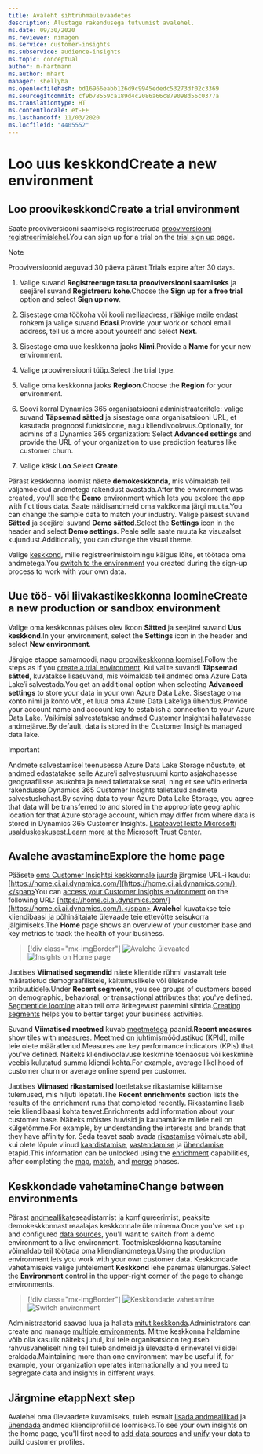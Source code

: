 ```yaml
---
title: Avaleht sihtrühmaülevaadetes
description: Alustage rakendusega tutvumist avalehel.
ms.date: 09/30/2020
ms.reviewer: nimagen
ms.service: customer-insights
ms.subservice: audience-insights
ms.topic: conceptual
author: m-hartmann
ms.author: mhart
manager: shellyha
ms.openlocfilehash: bd16966eabb126d9c9945ededc53273df02c3369
ms.sourcegitcommit: cf9b78559ca189d4c2086a66c879098d56c0377a
ms.translationtype: HT
ms.contentlocale: et-EE
ms.lasthandoff: 11/03/2020
ms.locfileid: "4405552"
---
```

# <a name="create-a-new-environment"></a><span data-ttu-id="9abbe-103">Loo uus keskkond</span><span class="sxs-lookup"><span data-stu-id="9abbe-103">Create a new environment</span></span>

## <a name="create-a-trial-environment"></a><span data-ttu-id="9abbe-104">Loo proovikeskkond</span><span class="sxs-lookup"><span data-stu-id="9abbe-104">Create a trial environment</span></span>

<span data-ttu-id="9abbe-105">Saate prooviversiooni saamiseks registreeruda [prooviversiooni registreerimislehel](https://dynamics.microsoft.com/get-started/free-trial/?appname=customerinsights).</span><span class="sxs-lookup"><span data-stu-id="9abbe-105">You can sign up for a trial on the [trial sign up page](https://dynamics.microsoft.com/get-started/free-trial/?appname=customerinsights).</span></span> 

> [!NOTE]
> <span data-ttu-id="9abbe-106">Prooviversioonid aeguvad 30 päeva pärast.</span><span class="sxs-lookup"><span data-stu-id="9abbe-106">Trials expire after 30 days.</span></span>

1. <span data-ttu-id="9abbe-107">Valige suvand **Registreeruge tasuta prooviversiooni saamiseks** ja seejärel suvand **Registreeru kohe**.</span><span class="sxs-lookup"><span data-stu-id="9abbe-107">Choose the **Sign up for a free trial** option and select **Sign up now**.</span></span>

1. <span data-ttu-id="9abbe-108">Sisestage oma töökoha või kooli meiliaadress, rääkige meile endast rohkem ja valige suvand **Edasi**.</span><span class="sxs-lookup"><span data-stu-id="9abbe-108">Provide your work or school email address, tell us a more about yourself and select **Next**.</span></span>

1. <span data-ttu-id="9abbe-109">Sisestage oma uue keskkonna jaoks **Nimi**.</span><span class="sxs-lookup"><span data-stu-id="9abbe-109">Provide a **Name** for your new environment.</span></span> 

1. <span data-ttu-id="9abbe-110">Valige prooviversiooni tüüp.</span><span class="sxs-lookup"><span data-stu-id="9abbe-110">Select the trial type.</span></span>

1. <span data-ttu-id="9abbe-111">Valige oma keskkonna jaoks **Regioon**.</span><span class="sxs-lookup"><span data-stu-id="9abbe-111">Choose the **Region** for your environment.</span></span>

1. <span data-ttu-id="9abbe-112">Soovi korral Dynamics 365 organisatsiooni administraatoritele: valige suvand **Täpsemad sätted** ja sisestage oma organisatsiooni URL, et kasutada prognoosi funktsioone, nagu kliendivoolavus.</span><span class="sxs-lookup"><span data-stu-id="9abbe-112">Optionally, for admins of a Dynamics 365 organization: Select **Advanced settings** and provide the URL of your organization to use prediction features like customer churn.</span></span>

1. <span data-ttu-id="9abbe-113">Valige käsk **Loo**.</span><span class="sxs-lookup"><span data-stu-id="9abbe-113">Select **Create**.</span></span> 

<span data-ttu-id="9abbe-114">Pärast keskkonna loomist näete **demokeskkonda**, mis võimaldab teil väljamõeldud andmetega rakendust avastada.</span><span class="sxs-lookup"><span data-stu-id="9abbe-114">After the environment was created, you'll see the **Demo** environment which lets you explore the app with fictitious data.</span></span> <span data-ttu-id="9abbe-115">Saate näidisandmeid oma valdkonna järgi muuta.</span><span class="sxs-lookup"><span data-stu-id="9abbe-115">You can change the sample data to match your industry.</span></span> <span data-ttu-id="9abbe-116">Valige päisest suvand **Sätted** ja seejärel suvand **Demo sätted**.</span><span class="sxs-lookup"><span data-stu-id="9abbe-116">Select the **Settings** icon in the header and select **Demo settings**.</span></span> <span data-ttu-id="9abbe-117">Peale selle saate muuta ka visuaalset kujundust.</span><span class="sxs-lookup"><span data-stu-id="9abbe-117">Additionally, you can change the visual theme.</span></span> 

<span data-ttu-id="9abbe-118">Valige [keskkond](#change-between-environments), mille registreerimistoimingu käigus lõite, et töötada oma andmetega.</span><span class="sxs-lookup"><span data-stu-id="9abbe-118">You [switch to the environment](#change-between-environments) you created during the sign-up process to work with your own data.</span></span>

## <a name="create-a-new-production-or-sandbox-environment"></a><span data-ttu-id="9abbe-119">Uue töö- või liivakastikeskkonna loomine</span><span class="sxs-lookup"><span data-stu-id="9abbe-119">Create a new production or sandbox environment</span></span>

<span data-ttu-id="9abbe-120">Valige oma keskkonnas päises olev ikoon **Sätted** ja seejärel suvand **Uus keskkond**.</span><span class="sxs-lookup"><span data-stu-id="9abbe-120">In your environment, select the **Settings** icon in the header and select **New environment**.</span></span>

<span data-ttu-id="9abbe-121">Järgige etappe samamoodi, nagu [proovikeskkonna loomisel](#create-a-trial-environment).</span><span class="sxs-lookup"><span data-stu-id="9abbe-121">Follow the steps as if you [create a trial environment](#create-a-trial-environment).</span></span> <span data-ttu-id="9abbe-122">Kui valite suvandi **Täpsemad sätted**, kuvatakse lisasuvand, mis võimaldab teil andmed oma Azure Data Lake’i salvestada.</span><span class="sxs-lookup"><span data-stu-id="9abbe-122">You get an additional option when selecting **Advanced settings** to store your data in your own Azure Data Lake.</span></span> <span data-ttu-id="9abbe-123">Sisestage oma konto nimi ja konto võti, et luua oma Azure Data Lake’iga ühendus.</span><span class="sxs-lookup"><span data-stu-id="9abbe-123">Provide your account name and account key to establish a connection to your Azure Data Lake.</span></span> <span data-ttu-id="9abbe-124">Vaikimisi salvestatakse andmed Customer Insightsi hallatavasse andmejärve.</span><span class="sxs-lookup"><span data-stu-id="9abbe-124">By default, data is stored in the Customer Insights managed data lake.</span></span>

> [!IMPORTANT]
> <span data-ttu-id="9abbe-125">Andmete salvestamisel teenusesse Azure Data Lake Storage nõustute, et andmed edastatakse selle Azure’i salvestusruumi konto asjakohasesse geograafilisse asukohta ja need talletatakse seal, ning et see võib erineda rakendusse Dynamics 365 Customer Insights talletatud andmete salvestuskohast.</span><span class="sxs-lookup"><span data-stu-id="9abbe-125">By saving data to your Azure Data Lake Storage, you agree that data will be transferred to and stored in the appropriate geographic location for that Azure storage account, which may differ from where data is stored in Dynamics 365 Customer Insights.</span></span> [<span data-ttu-id="9abbe-126">Lisateavet leiate Microsofti usalduskeskusest.</span><span class="sxs-lookup"><span data-stu-id="9abbe-126">Learn more at the Microsoft Trust Center.</span></span>](https://www.microsoft.com/trust-center)

## <a name="explore-the-home-page"></a><span data-ttu-id="9abbe-127">Avalehe avastamine</span><span class="sxs-lookup"><span data-stu-id="9abbe-127">Explore the home page</span></span>

<span data-ttu-id="9abbe-128">Pääsete [oma Customer Insightsi keskkonnale juurde](https://home.ci.ai.dynamics.com/) järgmise URL-i kaudu: [https://home.ci.ai.dynamics.com/](https://home.ci.ai.dynamics.com/).</span><span class="sxs-lookup"><span data-stu-id="9abbe-128">You can [access your Customer Insights environment](https://home.ci.ai.dynamics.com/) on the following URL: [https://home.ci.ai.dynamics.com/](https://home.ci.ai.dynamics.com/).</span></span>
<span data-ttu-id="9abbe-129">**Avalehel** kuvatakse teie kliendibaasi ja põhinäitajate ülevaade teie ettevõtte seisukorra jälgimiseks.</span><span class="sxs-lookup"><span data-stu-id="9abbe-129">The **Home** page shows an overview of your customer base and key metrics to track the health of your business.</span></span>

> [!div class="mx-imgBorder"] 
> <span data-ttu-id="9abbe-130">![Avalehe ülevaated](media/home-page-insights.png "Avalehe ülevaated")</span><span class="sxs-lookup"><span data-stu-id="9abbe-130">![Insights on Home page](media/home-page-insights.png "Insights on Home page")</span></span>

<span data-ttu-id="9abbe-131">Jaotises **Viimatised segmendid** näete klientide rühmi vastavalt teie määratletud demograafilistele, käitumuslikele või ülekande atribuutidele.</span><span class="sxs-lookup"><span data-stu-id="9abbe-131">Under **Recent segments**, you see groups of customers based on demographic, behavioral, or transactional attributes that you've defined.</span></span> <span data-ttu-id="9abbe-132">[Segmentide loomine](segments.md) aitab teil oma äritegevust paremini sihtida.</span><span class="sxs-lookup"><span data-stu-id="9abbe-132">[Creating segments](segments.md) helps you to better target your business activities.</span></span>

<span data-ttu-id="9abbe-133">Suvand **Viimatised meetmed** kuvab [meetmetega](measures.md) paanid.</span><span class="sxs-lookup"><span data-stu-id="9abbe-133">**Recent measures** show tiles with [measures](measures.md).</span></span> <span data-ttu-id="9abbe-134">Meetmed on juhtimismõõdustikud (KPId), mille teie olete määratlenud.</span><span class="sxs-lookup"><span data-stu-id="9abbe-134">Measures are key performance indicators (KPIs) that you've defined.</span></span> <span data-ttu-id="9abbe-135">Näiteks kliendivoolavuse keskmine tõenäosus või keskmine veebis kulutatud summa kliendi kohta.</span><span class="sxs-lookup"><span data-stu-id="9abbe-135">For example, average likelihood of customer churn or average online spend per customer.</span></span>

<span data-ttu-id="9abbe-136">Jaotises **Viimased rikastamised** loetletakse rikastamise käitamise tulemused, mis hiljuti lõpetati.</span><span class="sxs-lookup"><span data-stu-id="9abbe-136">The **Recent enrichments** section lists the results of the enrichment runs that completed recently.</span></span> <span data-ttu-id="9abbe-137">Rikastamine lisab teie kliendibaasi kohta teavet.</span><span class="sxs-lookup"><span data-stu-id="9abbe-137">Enrichments add information about your customer base.</span></span> <span data-ttu-id="9abbe-138">Näiteks mõistes huvisid ja kaubamärke millele neil on külgetõmme.</span><span class="sxs-lookup"><span data-stu-id="9abbe-138">For example, by understanding the interests and brands that they have affinity for.</span></span> <span data-ttu-id="9abbe-139">Seda teavet saab avada [rikastamise](enrichment-microsoft-graph.md) võimaluste abil, kui olete lõpule viinud [kaardistamise](map-entities.md), [vastendamise](match-entities.md) ja [ühendamise](merge-entities.md) etapid.</span><span class="sxs-lookup"><span data-stu-id="9abbe-139">This information can be unlocked using the [enrichment](enrichment-microsoft-graph.md) capabilities, after completing the [map](map-entities.md), [match](match-entities.md), and [merge](merge-entities.md) phases.</span></span>

## <a name="change-between-environments"></a><span data-ttu-id="9abbe-140">Keskkondade vahetamine</span><span class="sxs-lookup"><span data-stu-id="9abbe-140">Change between environments</span></span>

<span data-ttu-id="9abbe-141">Pärast [andmeallikate](data-sources.md)seadistamist ja konfigureerimist, peaksite demokeskkonnast reaalajas keskkonnale üle minema.</span><span class="sxs-lookup"><span data-stu-id="9abbe-141">Once you've set up and configured [data sources](data-sources.md), you'll want to switch from a demo environment to a live environment.</span></span> <span data-ttu-id="9abbe-142">Tootmiskeskkonna kasutamine võimaldab teil töötada oma kliendiandmetega.</span><span class="sxs-lookup"><span data-stu-id="9abbe-142">Using the production environment lets you work with your own customer data.</span></span> <span data-ttu-id="9abbe-143">Keskkondade vahetamiseks valige juhtelement **Keskkond** lehe paremas ülanurgas.</span><span class="sxs-lookup"><span data-stu-id="9abbe-143">Select the **Environment** control in the upper-right corner of the page to change environments.</span></span>

> [!div class="mx-imgBorder"] 
> <span data-ttu-id="9abbe-144">![Keskkondade vahetamine](media/home-page-environment-switcher.png "Keskkondade vahetamine")</span><span class="sxs-lookup"><span data-stu-id="9abbe-144">![Switch environment](media/home-page-environment-switcher.png "Switch environment")</span></span>

<span data-ttu-id="9abbe-145">Administraatorid saavad luua ja hallata [mitut keskkonda](manage-environments.md).</span><span class="sxs-lookup"><span data-stu-id="9abbe-145">Administrators can create and manage [multiple environments](manage-environments.md).</span></span> <span data-ttu-id="9abbe-146">Mitme keskkonna haldamine võib olla kasulik näiteks juhul, kui teie organisatsioon tegutseb rahvusvaheliselt ning teil tuleb andmeid ja ülevaateid erinevatel viisidel eraldada.</span><span class="sxs-lookup"><span data-stu-id="9abbe-146">Maintaining more than one environment may be useful if, for example, your organization operates internationally and you need to segregate data and insights in different ways.</span></span>

## <a name="next-step"></a><span data-ttu-id="9abbe-147">Järgmine etapp</span><span class="sxs-lookup"><span data-stu-id="9abbe-147">Next step</span></span>

<span data-ttu-id="9abbe-148">Avalehel oma ülevaadete kuvamiseks, tuleb esmalt [lisada andmeallikad](data-sources.md) ja [ühendada](data-unification.md) andmed kliendiprofiilide loomiseks.</span><span class="sxs-lookup"><span data-stu-id="9abbe-148">To see your own insights on the home page, you'll first need to [add data sources](data-sources.md) and [unify](data-unification.md) your data to build customer profiles.</span></span>
